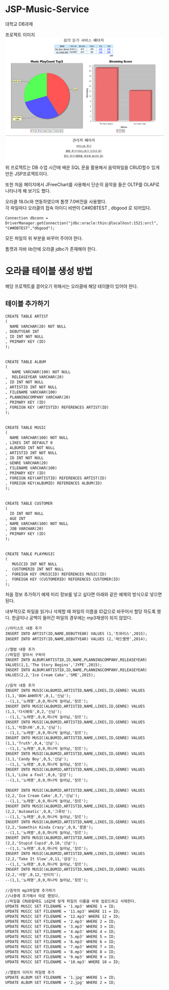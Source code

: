 # JSP-Music-Service
대학교 DB과제

프로젝트 이미지
<img src="/JulonMusics/WebContent/capture/album.PNG" title="메인 화면" alt="메인 화면"></img>
위 프로젝트는 DB 수업 시간에 배운 SQL 문을 활용해서 음악파일을 CRUD할수 있게 만든 JSP프로젝트이다.

또한 처음 페이지에서 JFreeChart를 사용해서 단순히 음악을 들은 OLTP를 OLAP로 나타나게 해 보기도 했다.

오라클 18.0c와 연동하였으며 톰캣 7.0버전을 사용했다.<br>
각 파일마다 오라클의 접속 아이디 비번이 C##DBTEST , dbgood 로 되어있다.
```
Connection dbconn = DriverManager.getConnection("jdbc:oracle:thin:@localhost:1521:orcl", "C##DBTEST","dbgood");
```
모든 파일의 위 부분을 바꾸어 주어야 한다.

톰캣과 자바 lib안에 오라클 jdbc가 존재해야 한다.

<H1>오라클 테이블 생성 방법</H1>
해당 프로젝트를 끌어오기 위해서는 오라클에 해당 테이블이 있어야 한다.
<H2>테이블 추가하기</H2>
<pre><code>CREATE TABLE ARTIST 
(
  NAME VARCHAR(20) NOT NULL 
, DEBUTYEAR INT 
, ID INT NOT NULL
, PRIMARY KEY (ID)
);
<br>
CREATE TABLE ALBUM 
(
   NAME VARCHAR(100) NOT NULL
,  RELEASEYEAR VARCHAR(20) 
, ID INT NOT NULL 
, ARTISTID INT NOT NULL 
, FILENAME VARCHAR(100)
, PLANNINGCOMPANY VARCHAR(20) 
, PRIMARY KEY (ID)
, FOREIGN KEY (ARTISTID) REFERENCES ARTIST(ID)
);
<br>
CREATE TABLE MUSIC 
(
  NAME VARCHAR(100) NOT NULL 
, LIKES INT DEFAULT 0 
, ALBUMID INT NOT NULL 
, ARTISTID INT NOT NULL
, ID INT NOT NULL 
, GENRE VARCHAR(20) 
, FILENAME VARCHAR(100)
, PRIMARY KEY (ID)
, FOREIGN KEY(ARTISTID) REFERENCES ARTIST(ID)
, FOREIGN KEY(ALBUMID) REFERENCES ALBUM(ID)
);
<br>
CREATE TABLE CUSTOMER 
(
  ID INT NOT NULL 
, AGE INT 
, NAME VARCHAR(100) NOT NULL 
, JOB VARCHAR(20) 
, PRIMARY KEY (ID)
);
<br>
CREATE TABLE PLAYMUSIC
(
   MUSICID INT NOT NULL
,  CUSTOMERID INT NOT NULL
,  FOREIGN KEY (MUSICID) REFERENCES MUSIC(ID)
,  FOREIGN KEY (CUSTOMERID) REFERENCES CUSTOMER(ID)
);
</code></pre>

처음 정보 추가하기 예제
미리 정보를 넣고 싶다면 아래와 같은 예제의 방식으로 넣으면 된다.

내부적으로 파일을 읽거나 삭제할 때 파일의 이름을 ID값으로 바꾸어서 할당 하도록 했다.
한글이나 공백이 들어간 파일의 경우에는 mp3재생이 되지 않았다.
<pre><code>//아티스트 내용 추가
INSERT INTO ARTIST(ID,NAME,DEBUTYEAR) VALUES (1,'트와이스',2015);
INSERT INTO ARTIST(ID,NAME,DEBUTYEAR) VALUES (2,'레드벨벳',2014);

//앨범 내용 추가
//파일은 알아서 구하자
INSERT INTO ALBUM(ARTISTID,ID,NAME,PLANNINGCOMPANY,RELEASEYEAR) VALUES(1,1,'The Story Begins','JYPE',2015);
INSERT INTO ALBUM(ARTISTID,ID,NAME,PLANNINGCOMPANY,RELEASEYEAR) VALUES(2,2,'Ice Cream Cake','SME',2015);

//음악 내용 추가
INSERT INTO MUSIC(ALBUMID,ARTISTID,NAME,LIKES,ID,GENRE) VALUES
(1,1,'OOH-AHH하게',0,1,'신남');
--(1,1,'노래명',0,0,하나씩 늘어남,'장르');
INSERT INTO MUSIC(ALBUMID,ARTISTID,NAME,LIKES,ID,GENRE) VALUES
(1,1,'다시해줘',0,2,'신남');
--(1,1,'노래명',0,0,하나씩 늘어남,'장르');
INSERT INTO MUSIC(ALBUMID,ARTISTID,NAME,LIKES,ID,GENRE) VALUES
(1,1,'미쳤나봐',0,3,'신남');
--(1,1,'노래명',0,0,하나씩 늘어남,'장르');
INSERT INTO MUSIC(ALBUMID,ARTISTID,NAME,LIKES,ID,GENRE) VALUES
(1,1,'Truth',0,4,'신남');
--(1,1,'노래명',0,0,하나씩 늘어남,'장르');
INSERT INTO MUSIC(ALBUMID,ARTISTID,NAME,LIKES,ID,GENRE) VALUES
(1,1,'Candy Boy',0,5,'신남');
--(1,1,'노래명',0,0,하나씩 늘어남,'장르');
INSERT INTO MUSIC(ALBUMID,ARTISTID,NAME,LIKES,ID,GENRE) VALUES
(1,1,'Like a Fool',0,6,'감성');
--(1,1,'노래명',0,0,하나씩 늘어남,'장르');

INSERT INTO MUSIC(ALBUMID,ARTISTID,NAME,LIKES,ID,GENRE) VALUES
(2,2,'Ice Cream Cake',0,7,'신남');
--(1,1,'노래명',0,0,하나씩 늘어남,'장르');
INSERT INTO MUSIC(ALBUMID,ARTISTID,NAME,LIKES,ID,GENRE) VALUES
(2,2,'Automatic',0,8,'그루브');
--(1,1,'노래명',0,0,하나씩 늘어남,'장르');
INSERT INTO MUSIC(ALBUMID,ARTISTID,NAME,LIKES,ID,GENRE) VALUES
(2,2,'Somethin Kinda Crazy',0,9,'몽환');
--(1,1,'노래명',0,0,하나씩 늘어남,'장르');
INSERT INTO MUSIC(ALBUMID,ARTISTID,NAME,LIKES,ID,GENRE) VALUES
(2,2,'Stupid Cupid',0,10,'신남');
--(1,1,'노래명',0,0,하나씩 늘어남,'장르');
INSERT INTO MUSIC(ALBUMID,ARTISTID,NAME,LIKES,ID,GENRE) VALUES
(2,2,'Take It Slow',0,11,'감성');
--(1,1,'노래명',0,0,하나씩 늘어남,'장르');
INSERT INTO MUSIC(ALBUMID,ARTISTID,NAME,LIKES,ID,GENRE) VALUES
(2,2,'사탕',0,12,'빈티지');
--(1,1,'노래명',0,0,하나씩 늘어남,'장르');

//음악의 mp3파일명 추가하기
//나중에 추가해서 따로 했었다.
//파일을 CRUD할때도 id값에 맞게 파일의 이름을 바꿔 업로드하고 삭제한다.
UPDATE MUSIC SET FILENAME = '1.mp3' WHERE 1 = ID;
UPDATE MUSIC SET FILENAME = '11.mp3' WHERE 11 = ID;
UPDATE MUSIC SET FILENAME = '12.mp3' WHERE 12 = ID;
UPDATE MUSIC SET FILENAME = '2.mp3' WHERE 2 = ID;
UPDATE MUSIC SET FILENAME = '3.mp3' WHERE 3 = ID;
UPDATE MUSIC SET FILENAME = '4.mp3' WHERE 4 = ID;
UPDATE MUSIC SET FILENAME = '5.mp3' WHERE 5 = ID;
UPDATE MUSIC SET FILENAME = '6.mp3' WHERE 6 = ID;
UPDATE MUSIC SET FILENAME = '7.mp3' WHERE 7 = ID;
UPDATE MUSIC SET FILENAME = '8.mp3' WHERE 8 = ID;
UPDATE MUSIC SET FILENAME = '9.mp3' WHERE 9 = ID;
UPDATE MUSIC SET FILENAME = '10.mp3' WHERE 10 = ID;

//앨범의 이미지 파일명 추가
UPDATE ALBUM SET FILENAME = '1.jpg' WHERE 1 = ID;
UPDATE ALBUM SET FILENAME = '2.jpg' WHERE 2 = ID;

</code></pre>
